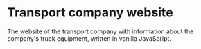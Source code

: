 # Transport company website

The website of the transport company with information about the company's truck equipment, written in vanilla JavaScript.
